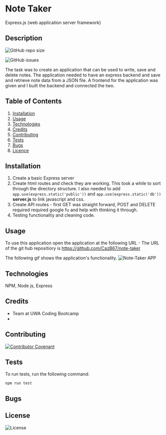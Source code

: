 # Note Taker
Express.js (web application server framework)


## Description
![GitHub repo size](https://img.shields.io/github/v/release/cazb67/note-taker)  


![GitHub issues](https://img.shields.io/github/issues/cazb67/note-taker)  


The task was to create an application that can be used to write, save and delete notes. The application needed to have an express backend and save and retrieve note data from a JSON file. A frontend for the application was given and I built the backend and connected the two.

## Table of Contents
1. [Installation](#Installation)
2. [Usage](#Usage)
3. [Technologies](#Technologies)
4. [Credits](#Credits)
5. [Contributing](#Contributing)
6. [Tests](#Tests)
7. [Bugs](#Bugs)
8. [Licence](#License)


## Installation
1. Create a basic Express server
2. Create html routes and check they are working. This took a while to sort through the directory structure. I also needed to add 
    `app.use(express.static('public'))` and `app.use(express.static('db'))` **server.js** to link javascript and css.
3. Create API routes - first GET was straight forward, POST and DELETE required required google fu and help with thinking it through.
4. Testing functionality and cleaning code.

## Usage
To use this application open the application at the following URL - 
The URL of the git hub repositiory is https://github.com/CazB67/note-taker

The following gif shows the application's functionality.
![Note-Taker APP](./Assets/team.PNG)

## Technologies
NPM, Node js, Express

## Credits
- Team at UWA Coding Bootcamp
- 

## Contributing
[![Contributor Covenant](https://img.shields.io/badge/Contributor%20Covenant-v2.0%20adopted-ff69b4.svg)](code_of_conduct.md)

## Tests 

To run tests, run the following command:
​
```
npm run test
```
## Bugs


## License
![License](https://img.shields.io/github/license/cazb67/employee-summary)  